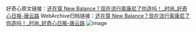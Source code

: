好奇心原文链接：[还在穿 New Balance？现在流行索康尼了你造吗！_时尚_好奇心日报-唐云路](https://www.qdaily.com/articles/1335.html)
WebArchive归档链接：[还在穿 New Balance？现在流行索康尼了你造吗！_时尚_好奇心日报-唐云路](http://web.archive.org/web/20171019100354/http://www.qdaily.com/articles/1335.html)
![image](http://ww3.sinaimg.cn/large/007d5XDply1g3v4bprswqj30u04hgkjl)